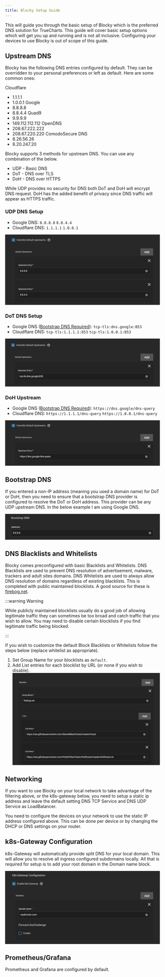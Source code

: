 ```yaml
---
title: Blocky Setup Guide
---
```


This will guide you through the basic setup of Blocky which is the preferred DNS solution for TrueCharts. This guide will cover basic setup options which will get you up and running and is not all inclusive. Configuring your devices to use Blocky is out of scope of this guide.

## Upstream DNS

Blocky has the following DNS entries configured by default. They can be overridden to your personal preferences or left as default. Here are some common ones:

Cloudflare
- 1.1.1.1
- 1.0.0.1
Google
- 8.8.8.8
- 8.8.4.4
Quad9
- 9.9.9.9
- 149.112.112.112
OpenDNS
- 208.67.222.222
- 208.67.220.220
ComodoSecure DNS
- 8.26.56.26
- 8.20.247.20

Blocky supports 3 methods for upstream DNS. You can use any combination of the below.

- UDP - Basic DNS
- DoT - DNS over TLS
- DoH - DNS over HTTPS

While UDP provides no security for DNS both DoT and DoH will encrypt DNS request. DoH has the added benefit of privacy since DNS traffic will appear as HTTPS traffic.

### UDP DNS Setup

- Google DNS: `8.8.8.8` `8.8.4.4`
- Cloudflare DNS: `1.1.1.1` `1.0.0.1`

![blocky-udp-upstream-google](./img/blocky-udp-upstream-google.png)

### DoT DNS Setup

- Google DNS ([Bootstrap DNS Required](#bootstrap-dns)): `tcp-tls:dns.google:853`
- Cloudflare DNS: `tcp-tls:1.1.1.1:853` `tcp-tls:1.0.0.1:853`

![blocky-dot-upstream-google](./img/blocky-dot-upstream-google.png)

### DoH Upstream

- Google DNS ([Bootstrap DNS Required](#bootstrap-dns)): `https://dns.google/dns-query`
- Cloudflare DNS: `https://1.1.1.1/dns-query` `https://1.0.0.1/dns-query`

![blocky-doh-upstream-google](./img/blocky-doh-upstream-google.png)

## Bootstrap DNS

If you entered a non-IP address (meaning you used a domain name) for DoT or DoH, then you need to ensure that a bootstrap DNS provider
is configured to resolve the DoT or DoH address. This provider can be any UDP upstream DNS.
In the below example I am using Google DNS.

![blocky-bootstrap-google](./img/blocky-bootstrap-google.png)

## DNS Blacklists and Whitelists

Blocky comes preconfigured with basic Blacklists and Whitelists. DNS Blacklists are used to prevent DNS resolution of advertisement, malware, trackers and adult sites domains. DNS Whitelists are used to always allow DNS resolution of domains regardless of existing blacklists. This is completed with public maintained blocklists. A good source for these is [firebog.net](https://firebog.net).

:::warning Warning

While publicly maintained blocklists usually do a good job of allowing legitimate traffic they
can sometimes be too broad and catch traffic that you wish to allow. You may need to disable
certain blocklists if you find legitimate traffic being blocked.

:::

If you wish to customize the default Block Blacklists or Whitelists follow the steps below (replace whitelist as appropriate).

1. Set Group Name for your blocklists as `default`.
2. Add List entries for each blocklist by URL (or none if you wish to disable).
   ![blocky-blacklist](./img/blocky-blacklist.png)

## Networking

If you want to use Blocky on your local network to take advantage of the filtering above, or the k8s-gateway below, you
need to setup a static ip address and leave the default setting DNS TCP Service and DNS UDP Service as LoadBalancer.

You need to configure the devices on your network to use the static IP address configured above. This can be done per device or by changing the DHCP or DNS settings on your router.

## k8s-Gateway Configuration

k8s-Gateway will automatically provide split DNS for your local domain. This will allow
you to resolve all ingress configured subdomains locally. All that is required for setup
is to add your root domain in the Domain name block.

![blocky-k8s-gateway](./img/blocky-k8s-gateway.png)

## Prometheus/Grafana

Prometheus and Grafana are configured by default.
